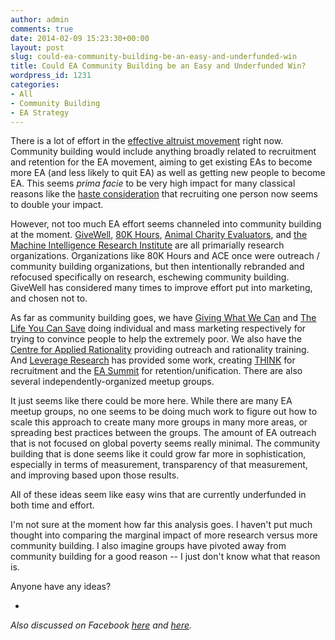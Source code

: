 ```yaml
---
author: admin
comments: true
date: 2014-02-09 15:23:30+00:00
layout: post
slug: could-ea-community-building-be-an-easy-and-underfunded-win
title: Could EA Community Building be an Easy and Underfunded Win?
wordpress_id: 1231
categories:
- All
- Community Building
- EA Strategy
---
```


There is a lot of effort in the [effective altruist movement](http://en.wikipedia.org/wiki/Effective_altruism) right now.  Community building would include anything broadly related to recruitment and retention for the EA movement, aiming to get existing EAs to become more EA (and less likely to quit EA) as well as getting new people to become EA.  This seems _prima facie_ to be very high impact for many classical reasons like the [haste consideration](http://80000hours.org/blog/43-the-haste-consideration) that recruiting one person now seems to double your impact.

However, not too much EA effort seems channeled into community building at the moment.  [GiveWell](http://www.givewell.org), [80K Hours](http://www.80000hours.org/), [Animal Charity Evaluators](http://www.animalcharityevaluators.org), and [the Machine Intelligence Research Institute](http://www.intelligence.org) are all primarially research organizations.  Organizations like 80K Hours and ACE once were outreach / community building organizations, but then intentionally rebranded and refocused specifically on research, eschewing community building.  GiveWell has considered many times to improve effort put into marketing, and chosen not to.<!-- more -->

As far as community building goes, we have [Giving What We Can](http://www.givingwhatwecan.org) and [The Life You Can Save](http://www.thelifeyoucansave.org/) doing individual and mass marketing respectively for trying to convince people to help the extremely poor.  We also have the [Centre for Applied Rationality](http://www.rationality.org) providing outreach and rationality training.  And [Leverage Research](http://www.leverageresearch.org/) has provided some work, creating [THINK](http://www.thehighimpactnetwork.org/) for recruitment and the [EA Summit](http://www.effectivealtruismsummit.com/) for retention/unification.  There are also several independently-organized meetup groups.

It just seems like there could be more here.  While there are many EA meetup groups, no one seems to be doing much work to figure out how to scale this approach to create many more groups in many more areas, or spreading best practices between the groups.  The amount of EA outreach that is not focused on global poverty seems really minimal.  The community building that is done seems like it could grow far more in sophistication, especially in terms of measurement, transparency of that measurement, and improving based upon those results.

All of these ideas seem like easy wins that are currently underfunded in both time and effort.

I'm not sure at the moment how far this analysis goes.  I haven't put much thought into comparing the marginal impact of more research versus more community building.  I also imagine groups have pivoted away from community building for a good reason -- I just don't know what that reason is.

Anyone have any ideas?

-

_Also discussed on Facebook [here](https://www.facebook.com/groups/effective.altruists/permalink/635723783150649/?stream_ref=3) and [here](https://www.facebook.com/groups/effective.altruists/permalink/635093286547032/?stream_ref=2)._
